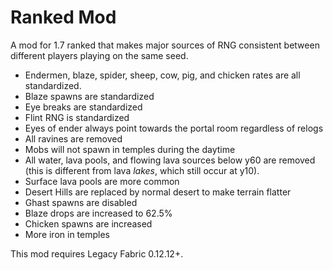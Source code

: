 # Ranked Mod
A mod for 1.7 ranked that makes major sources of RNG consistent between different players playing on the same seed.

- Endermen, blaze, spider, sheep, cow, pig, and chicken rates are all standardized.
- Blaze spawns are standardized
- Eye breaks are standardized
- Flint RNG is standardized
- Eyes of ender always point towards the portal room regardless of relogs
- All ravines are removed
- Mobs will not spawn in temples during the daytime
- All water, lava pools, and flowing lava sources below y60 are removed (this is different from lava *lakes*, which still occur at y10).
- Surface lava pools are more common
- Desert Hills are replaced by normal desert to make terrain flatter
- Ghast spawns are disabled
- Blaze drops are increased to 62.5%
- Chicken spawns are increased
- More iron in temples

This mod requires Legacy Fabric 0.12.12+.